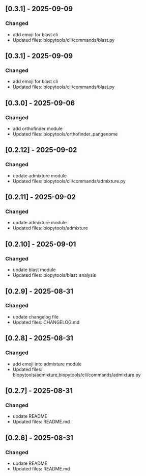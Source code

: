 ## [0.3.1] - 2025-09-09

### Changed
- add emoji for blast cli
- Updated files: biopytools/cli/commands/blast.py


## [0.3.1] - 2025-09-09

### Changed
- add emoji for blast cli
- Updated files: biopytools/cli/commands/blast.py


## [0.3.0] - 2025-09-06

### Changed
- add orthofinder module
- Updated files: biopytools/orthofinder_pangenome


## [0.2.12] - 2025-09-02

### Changed
- update admixture module
- Updated files: biopytools/cli/commands/admixture.py


## [0.2.11] - 2025-09-02

### Changed
- update admixture module
- Updated files: biopytools/admixture


## [0.2.10] - 2025-09-01

### Changed
- update blast module
- Updated files: biopytools/blast_analysis


## [0.2.9] - 2025-08-31

### Changed
- update changelog file
- Updated files: CHANGELOG.md


## [0.2.8] - 2025-08-31

### Changed
- add emoji into admixture module
- Updated files: biopytools/admixture,biopytools/cli/commands/admixture.py


## [0.2.7] - 2025-08-31

### Changed
- update README
- Updated files: README.md


## [0.2.6] - 2025-08-31

### Changed
- update README
- Updated files: README.md


